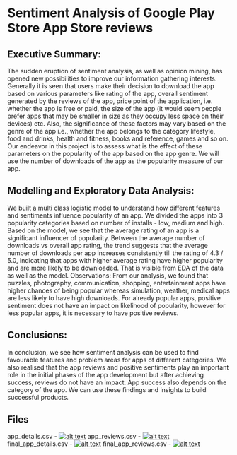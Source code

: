
# Sentiment Analysis of Google Play Store App Store reviews


## Executive Summary:
The sudden eruption of sentiment analysis, as well as opinion mining, has opened new possibilities to improve our information gathering interests. Generally it is seen that users make their decision to download the app based on various parameters like rating of the app, overall sentiment generated by the reviews of the app, price point of the application, i.e. whether the app is free or paid, the size of the app (it would seem people prefer apps that may be smaller in size as they occupy less space on their devices) etc. Also, the significance of these factors may vary based on the genre of the app i.e., whether the app belongs to the category lifestyle, food and drinks, health and fitness, books and reference, games and so on. Our endeavor in this project is to assess what is the effect of these parameters on the popularity of the app based on the app genre. We will use the number of downloads of the app as the popularity measure of our app.  

## Modelling and Exploratory Data Analysis:
We built a multi class logistic model to understand how different features and sentiments influence popularity of an app. We divided the apps into 3 popularity categories based on number of installs - low, medium and high. Based on the model, we see that the average rating of an app is a significant influencer of popularity. Between the average number of downloads vs overall app rating, the trend suggests that the average number of downloads per app increases consistently till the rating of 4.3 / 5.0,  indicating that apps with higher average rating have higher popularity and are more likely to be downloaded. That is visible from EDA of the data as well as the model.
Observations: 
From our analysis, we found that puzzles, photography, communication, shopping, entertainment apps have higher chances of being popular whereas simulation, weather, medical apps are less likely to have high downloads. 
For already popular apps, positive sentiment does not have an impact on likelihood of popularity, however for less popular apps, it is necessary to have positive reviews.

## Conclusions: 
In conclusion, we see how sentiment analysis can be used to find favourable features and problem areas for apps of different categories.
We also realised that the app reviews and positive sentiments play an important role in the initial phases of the app development but after achieving success, reviews do not have an impact.
App success also depends on the category of the app. We can use these findings and insights to build successful products. 

## Files
app_details.csv - [![alt text][1.1]][1]
app_reviews.csv - [![alt text][1.1]][2]
final_app_details.csv - [![alt text][1.1]][3]
final_app_reviews.csv - [![alt text][1.1]][4]

[1.1]: https://img.icons8.com/metro/1600/file.png
[1]: https://www.dropbox.com/s/4896t5e68almekk/app_details.csv?dl=1
[2]: https://www.dropbox.com/s/o2o7g2o2wcdokbo/app_reviews.csv?dl=1
[3]: https://www.dropbox.com/s/ndicz60l9ilw5zd/final_app_details.csv?dl=1
[4]: https://www.dropbox.com/s/xa8p7c9eyaj6sks/final_app_reviews.csv?dl=1
